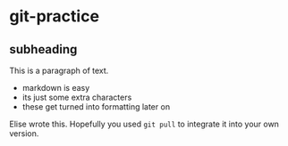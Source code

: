 # git-practice

## subheading
This is a paragraph of text.

- markdown is easy
- its just some extra characters
- these get turned into formatting later on

<!-- This is my part to code in -->

Elise wrote this. Hopefully you used `git pull` to integrate it into your own version.





<!-- This is your part to code in -->




<!-- This is johnny's part to code in -->







<!-- This is johnny's part to code in -->



